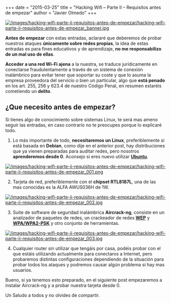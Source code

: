 +++
date = "2015-03-25"
title = "Hacking Wifi – Parte II – Requisitos antes de empezar"
author = "Javier Olmedo"
+++

[![/images/hacking-wifi-parte-ii-requisitos-antes-de-empezar/hacking-wifi-parte-ii-requisitos-antes-de-empezar_banner.jpg](/images/hacking-wifi-parte-ii-requisitos-antes-de-empezar/hacking-wifi-parte-ii-requisitos-antes-de-empezar_banner.jpg)](/images/hacking-wifi-parte-ii-requisitos-antes-de-empezar/hacking-wifi-parte-ii-requisitos-antes-de-empezar_banner.jpg)

**Antes de empezar** con estas entradas, aclararé que deberemos de probar nuestros ataques **únicamente sobre redes propias**, la idea de estas entradas es para fines educativos y de aprendizaje, **no me responsabilizo de un mal uso de ellas**.

**Acceder a una red Wi-Fi ajena** a la nuestra, se traduce jurídicamente en conectarse fraudulentamente a través de un sistema de conexión inalámbrico para evitar tener que soportar su coste y que lo asuma la empresa proveedora del servicio o bien un particular, algo que **está penado** en los art. 255, 256 y 623.4 de nuestro Código Penal, en resumen estaréis cometiendo un **delito**.

## ¿Que necesito antes de empezar?

Si tienes algo de conocimiento sobre sistemas Linux, te será mas ameno seguir las entradas, en caso contrario no te preocupes porque lo explicaré todo.

1. Lo más importante de todo, **necesitaremos un Linux**, preferiblemente si está basada en **Debian**, como dije en el anterior post, hay distribuciones que ya vienen preparadas para auditar redes, pero nosotros **aprenderemos desde 0**. Aconsejo si eres nuevo utilizar **[Ubuntu](https://ubuntu.com/download/desktop)**.

[![/images/hacking-wifi-parte-ii-requisitos-antes-de-empezar/hacking-wifi-parte-ii-requisitos-antes-de-empezar_001.png](/images/hacking-wifi-parte-ii-requisitos-antes-de-empezar/hacking-wifi-parte-ii-requisitos-antes-de-empezar_001.png)](/images/hacking-wifi-parte-ii-requisitos-antes-de-empezar/hacking-wifi-parte-ii-requisitos-antes-de-empezar_001.png)

2. Tarjeta de red, preferiblemente con el **chipset RTL8187L**, una de las mas conocidas es la ALFA AWUS036H de 1W.

[![/images/hacking-wifi-parte-ii-requisitos-antes-de-empezar/hacking-wifi-parte-ii-requisitos-antes-de-empezar_002.jpg](/images/hacking-wifi-parte-ii-requisitos-antes-de-empezar/hacking-wifi-parte-ii-requisitos-antes-de-empezar_002.jpg)](/images/hacking-wifi-parte-ii-requisitos-antes-de-empezar/hacking-wifi-parte-ii-requisitos-antes-de-empezar_002.jpg)

3. Suite de software de seguridad inalámbrica **Aircrack-ng**, consiste en un analizador de paquetes de redes, un crackeador de redes **[WEP](https://es.wikipedia.org/wiki/Wired_Equivalent_Privacy)** y **[WPA/WPA2-PSK](https://es.wikipedia.org/wiki/Wi-Fi_Protected_Access)** y otro conjunto de herramientas.

[![/images/hacking-wifi-parte-ii-requisitos-antes-de-empezar/hacking-wifi-parte-ii-requisitos-antes-de-empezar_003.jpg](/images/hacking-wifi-parte-ii-requisitos-antes-de-empezar/hacking-wifi-parte-ii-requisitos-antes-de-empezar_003.jpg)](/images/hacking-wifi-parte-ii-requisitos-antes-de-empezar/hacking-wifi-parte-ii-requisitos-antes-de-empezar_003.jpg)

4. Cualquier router sin utilizar que tengáis por casa, podéis probar con el que estáis utilizando actualmente para conectaros a Internet, pero probaremos distintas configuraciones dependiendo de la situación para probar todos los ataques y podremos causar algún problema si hay mas usuarios.

Bueno, si ya tenemos esto preparado, en el siguiente post empezaremos a instalar Aircrack-ng y a probar nuestra tarjeta desde 0.

Un Saludo a todos y no olvides de compartir.